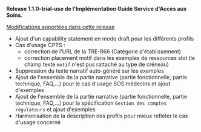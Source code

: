 **Release 1.1.0-trial-use de l'Implémentation Guide Service d'Accès aux Soins.**

[Modifications apportées dans cette release](https://github.com/ansforge/IG-fhir-service-acces-aux-soins/pulls?q=is%3Apr+is%3Aclosed+milestone%3A1.1.0-trial-implementation)

* Ajout d'un capability statement en mode draft pour les différents profils
* Cas d'usage CPTS : 
    - correction de l'URL de la TRE-R66 (Catégorie d'établissement)
    - correction placement motif dans les exemples de ressources slot (le champ texte `motif` n'est pus rattaché au type de créneau)
* Suppression du texte narratif auto-généré sur les exemples
* Ajout de l'ensemble de la partie narrative (partie fonctionnelle, partie technique, FAQ,...) pour le cas d'usage SOS médecins et ajout d'exemples
* Ajout de l'ensemble de la partie narrative (partie fonctionnelle, partie technique, FAQ,...) pour la spécification `Gestion des comptes régulateurs` et ajout d'exemples
* Harmonisation de la description des profils pour mieux refléter le cas d'usage concerné